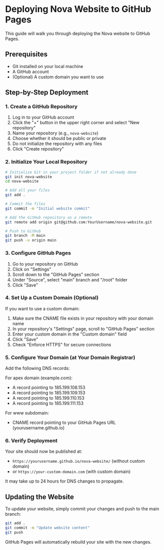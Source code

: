 # Deploying Nova Website to GitHub Pages

This guide will walk you through deploying the Nova website to GitHub Pages.

## Prerequisites

- Git installed on your local machine
- A GitHub account
- (Optional) A custom domain you want to use

## Step-by-Step Deployment

### 1. Create a GitHub Repository

1. Log in to your GitHub account
2. Click the "+" button in the upper right corner and select "New repository"
3. Name your repository (e.g., `nova-website`)
4. Choose whether it should be public or private
5. Do not initialize the repository with any files
6. Click "Create repository"

### 2. Initialize Your Local Repository

```bash
# Initialize Git in your project folder if not already done
git init nova-website
cd nova-website

# Add all your files
git add .

# Commit the files
git commit -m "Initial website commit"

# Add the GitHub repository as a remote
git remote add origin git@github.com:YourUsername/nova-website.git

# Push to GitHub
git branch -M main
git push -u origin main
```

### 3. Configure GitHub Pages

1. Go to your repository on GitHub
2. Click on "Settings"
3. Scroll down to the "GitHub Pages" section
4. Under "Source", select "main" branch and "/root" folder
5. Click "Save"

### 4. Set Up a Custom Domain (Optional)

If you want to use a custom domain:

1. Make sure the CNAME file exists in your repository with your domain name
2. In your repository's "Settings" page, scroll to "GitHub Pages" section
3. Enter your custom domain in the "Custom domain" field
4. Click "Save"
5. Check "Enforce HTTPS" for secure connections

### 5. Configure Your Domain (at Your Domain Registrar)

Add the following DNS records:

For apex domain (example.com):
- A record pointing to 185.199.108.153
- A record pointing to 185.199.109.153
- A record pointing to 185.199.110.153
- A record pointing to 185.199.111.153

For www subdomain:
- CNAME record pointing to your GitHub Pages URL (yourusername.github.io)

### 6. Verify Deployment

Your site should now be published at:
- `https://yourusername.github.io/nova-website/` (without custom domain)
- or `https://your-custom-domain.com` (with custom domain)

It may take up to 24 hours for DNS changes to propagate.

## Updating the Website

To update your website, simply commit your changes and push to the main branch:

```bash
git add .
git commit -m "Update website content"
git push
```

GitHub Pages will automatically rebuild your site with the new changes. 